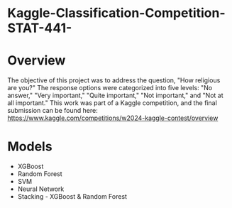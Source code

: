 # Kaggle-Classification-Competition-STAT-441-
# Overview
The objective of this project was to address the question, "How religious are you?" The response options were categorized into five levels: "No answer," "Very important," "Quite important," "Not important," and "Not at all important." This work was part of a Kaggle competition, and the final submission can be found here: https://www.kaggle.com/competitions/w2024-kaggle-contest/overview 

# Models
- XGBoost
- Random Forest
- SVM
- Neural Network
- Stacking - XGBoost & Random Forest
